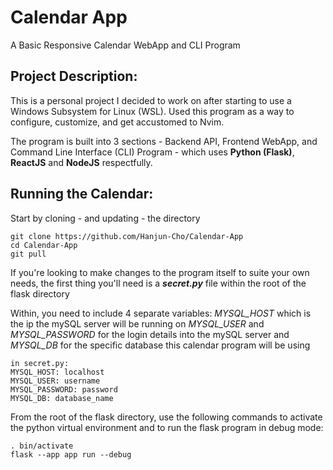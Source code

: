 # Calendar App
A Basic Responsive Calendar WebApp and CLI Program

## Project Description:
This is a personal project I decided to work on after starting to use
a Windows Subsystem for Linux (WSL). Used this program as a way to
configure, customize, and get accustomed to Nvim.

The program is built into 3 sections - Backend API, Frontend WebApp, and
Command Line Interface (CLI) Program - which uses **Python (Flask)**, 
**ReactJS** and **NodeJS** respectfully.

## Running the Calendar:
Start by cloning - and updating - the directory
```
git clone https://github.com/Hanjun-Cho/Calendar-App
cd Calendar-App
git pull
```

If you're looking to make changes to the program itself to suite your
own needs, the first thing you'll need is a ***secret.py*** file within
the root of the flask directory

Within, you need to include 4 separate variables:
*MYSQL_HOST* which is the ip the mySQL server will be running on
*MYSQL_USER* and *MYSQL_PASSWORD* for the login details into the mySQL server
and *MYSQL_DB* for the specific database this calendar program will be using
```
in secret.py:
MYSQL_HOST: localhost
MYSQL_USER: username
MYSQL_PASSWORD: password
MYSQL_DB: database_name
```

From the root of the flask directory, use the following commands
to activate the python virtual environment and to run the flask program
in debug mode:
```
. bin/activate
flask --app app run --debug
```
